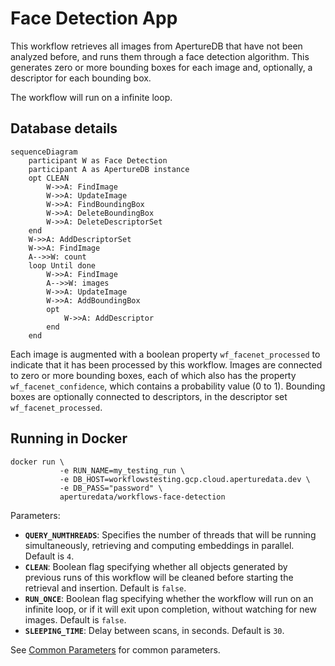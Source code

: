 # Face Detection App

This workflow retrieves all images from ApertureDB that have not been analyzed before, and runs them through a face detection algorithm.
This generates zero or more bounding boxes for each image and, optionally, a descriptor for each bounding box.

The workflow will run on a infinite loop.

## Database details

```mermaid
sequenceDiagram
    participant W as Face Detection
    participant A as ApertureDB instance
    opt CLEAN
        W->>A: FindImage
        W->>A: UpdateImage
        W->>A: FindBoundingBox
        W->>A: DeleteBoundingBox
        W->>A: DeleteDescriptorSet
    end
    W->>A: AddDescriptorSet
    W->>A: FindImage
    A-->>W: count
    loop Until done
        W->>A: FindImage
        A-->>W: images
        W->>A: UpdateImage  
        W->>A: AddBoundingBox
        opt 
            W->>A: AddDescriptor
        end
    end
```

Each image is augmented with a boolean property `wf_facenet_processed` to indicate that it has been processed by this workflow. Images are connected to zero or more bounding boxes, each of which also has the property `wf_facenet_confidence`, which contains a probability value (0 to 1). Bounding boxes are optionally connected to descriptors, in the descriptor set `wf_facenet_processed`.

## Running in Docker

```
docker run \
           -e RUN_NAME=my_testing_run \
           -e DB_HOST=workflowstesting.gcp.cloud.aperturedata.dev \
           -e DB_PASS="password" \
           aperturedata/workflows-face-detection
```

Parameters: 
* **`QUERY_NUMTHREADS`**: Specifies the number of threads that will be running simultaneously,
retrieving and computing embeddings in parallel. Default is `4`.
* **`CLEAN`**: Boolean flag specifying whether all objects generated by previous runs
of this workflow will be cleaned before starting the retrieval and insertion.
Default is `false`.
* **`RUN_ONCE`**: Boolean flag specifying whether the workflow will run on an infinite
loop, or if it will exit upon completion, without watching for new images.
Default is `false`.
* **`SLEEPING_TIME`**: Delay between scans, in seconds. Default is `30`.

See [Common Parameters](../../README.md#common-parameters) for common parameters.
